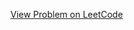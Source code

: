 [View Problem on LeetCode](https://leetcode.com/problems/maximum-fruits-harvested-after-at-most-k-steps/)